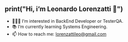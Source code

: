 print("Hi, i’m Leonardo Lorenzatti 👋")
-------------------------------------------
* 👩🏻‍💻 I’m interested in BackEnd Developer or TesterQA.
*	📚 I’m currently learning Systems Engineering.
*	📫 How to reach me: lorenzattileo@gmail.com
